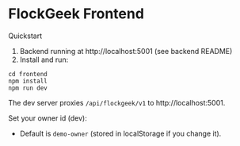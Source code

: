 # FlockGeek Frontend

Quickstart

1) Backend running at http://localhost:5001 (see backend README)
2) Install and run:
```
cd frontend
npm install
npm run dev
```

The dev server proxies `/api/flockgeek/v1` to http://localhost:5001.

Set your owner id (dev):
- Default is `demo-owner` (stored in localStorage if you change it).
